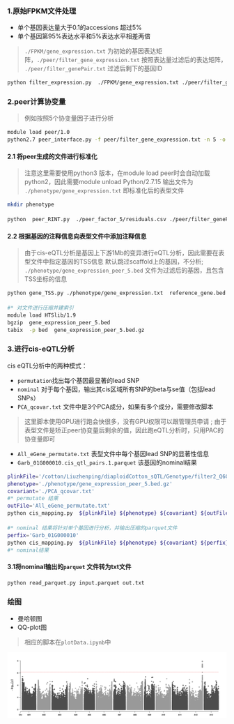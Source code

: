 <!--
 * @Descripttion: 
 * @version: 
 * @Author: zpliu
 * @Date: 2023-04-19 21:56:07
 * @LastEditors: zpliu
 * @LastEditTime: 2023-04-24 11:31:01
 * @@param: 
-->


### 1.原始FPKM文件处理

+ 单个基因表达量大于0.1的accessions 超过5%
+ 单个基因第95%表达水平和5%表达水平相差两倍

> `./FPKM/gene_expression.txt` 为初始的基因表达矩阵，`./peer/filter_gene_expression.txt` 按照表达量过滤后的表达矩阵，
> `./peer/filter_genePair.txt` 过滤后剩下的基因ID

```bash
python filter_expression.py  ./FPKM/gene_expression.txt ./peer/filter_gene_expression.txt ./peer/filter_genePair.txt
```

### 2.peer计算协变量

> 例如按照5个协变量因子进行分析

```bash
module load peer/1.0 
python2.7 peer_interface.py -f peer/filter_gene_expression.txt -n 5 -o peer_factor_5
```

#### 2.1 将peer生成的文件进行标准化

> 注意这里需要使用python3 版本，在module load peer时会自动加载python2，因此需要module unload Python/2.7.15
> 输出文件为 `./phenotype/gene_expression.txt` 即标准化后的表型文件

```bash
mkdir phenotype

python  peer_RINT.py  ./peer_factor_5/residuals.csv ./peer/filter_genePair.txt ./FPKM/gene_expression.txt ./phenotype/gene_expression.txt
```

#### 2.2 根据基因的注释信息向表型文件中添加注释信息

> 由于cis-eQTL分析是基因上下游1Mb的变异进行eQTL分析，因此需要在表型文件中指定基因的TSS信息
> 默认跳过scaffold上的基因，不分析; `./phenotype/gene_expression_peer_5.bed` 文件为过滤后的基因，且包含TSS坐标的信息


```bash
python gene_TSS.py ./phenotype/gene_expression.txt  reference_gene.bed ./phenotype/gene_expression_peer_5.bed 

#* 对文件进行压缩并建索引
module load HTSlib/1.9
bgzip  gene_expression_peer_5.bed 
tabix  -p bed  gene_expression_peer_5.bed.gz
```

### 3.进行cis-eQTL分析

cis eQTL分析中的两种模式：
+ `permutation`找出每个基因最显著的lead SNP
+ `nominal` 对于每个基因，输出其cis区域所有SNP的beta与se值（包括lead SNPs）
+ `PCA_qcovar.txt` 文件中是3个PCA成分，如果有多个成分，需要修改脚本

>这里脚本使用GPU进行跑会快很多，没有GPU权限可以跟管理员申请 ;
> 由于表型文件是矫正peer协变量后剩余的值，因此跑eQTL分析时，只用PAC的协变量即可

+ `All_eGene_permutate.txt` 表型文件中每个基因lead SNP的显著性信息
+ `Garb_01G000010.cis_qtl_pairs.1.parquet` 该基因的nominal结果

```bash
plinkFile='/cotton/Liuzhenping/diaploidCotton_sQTL/Genotype/filter2_Q600_SNPs_joint_216_number_chr'
phenotype='./phenotype/gene_expression_peer_5.bed.gz'
covariant='./PCA_qcovar.txt'
#* permutate 结果
outFile='All_eGene_permutate.txt'
python cis_mapping.py  ${plinkFile} ${phenotype} ${covariant} ${outFile} p

#* nominal 结果将针对单个基因进行分析，并输出压缩的parquet文件
perfix='Garb_01G000010'
python cis_mapping.py  ${plinkFile} ${phenotype} ${covariant} ${perfix} n 
#* nominal结果 

```

#### 3.1将nominal输出的`parquet` 文件转为txt文件

```bash
python read_parquet.py input.parquet out.txt
```

### 绘图
+ 曼哈顿图
+ QQ-plot图

> 相应的脚本在`plotData.ipynb`中

![曼哈顿图实例](./Rectangular-Manhattan.pval.jpg)


